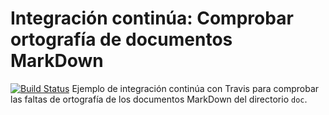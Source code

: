 # Integración continúa: Comprobar ortografía de documentos MarkDown

[![Build Status](https://travis-ci.org/danibascon/ic-travis-diccionario.svg?branch=master)](https://travis-ci.org/danibascon/ic-travis-diccionario)
Ejemplo de integración continúa con Travis para comprobar las faltas de ortografía de los documentos MarkDown del directorio `doc`.
